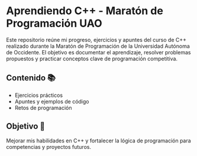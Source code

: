 # Aprendiendo C++ - Maratón de Programación UAO

Este repositorio reúne mi progreso, ejercicios y apuntes del curso de C++ realizado durante la Maratón de Programación de la Universidad Autónoma de Occidente.  El objetivo es documentar el aprendizaje, resolver problemas propuestos y practicar conceptos clave de programación competitiva.

## Contenido 📚
- Ejercicios prácticos
- Apuntes y ejemplos de código
- Retos de programación

## Objetivo 🎯
Mejorar mis habilidades en C++ y fortalecer la lógica de programación para competencias y proyectos futuros.
